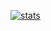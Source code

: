 [![stats](https://github-readme-stats.vercel.app/api/wakatime?username=wangit124)](https://github.com/anuraghazra/github-readme-stats)
